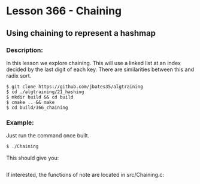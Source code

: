 # Lesson 366 - Chaining
## Using chaining to represent a hashmap
### Description:
In this lesson we explore chaining. This will use a linked list at an index decided by the last digit of each key. There are similarities between this and radix sort.
```shell
$ git clone https://github.com/jbates35/algtraining
$ cd ./algtraining/21_hashing
$ mkdir build && cd build
$ cmake .. && make
$ cd build/366_chaining
```
### Example:
Just run the command once built.
```bash
$ ./Chaining
```
This should give you:
```
```
If interested, the functions of note are located in src/Chaining.c:

```c
```
